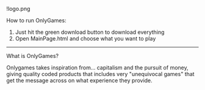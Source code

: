!logo.png


How to run OnlyGames:

1. Just hit the green download button to download everything
2. Open MainPage.html and choose what you want to play
----------------------------------------------------------------
What is OnlyGames?

Onlygames takes inspiration from... capitalism and the pursuit of money, giving quality coded products that includes very "unequivocal games" that get the message across on what experience they provide. 
